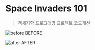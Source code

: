 # Space Invaders 101

>객체지향 프로그래밍 프로젝트 코드개선

 
![before](https://user-images.githubusercontent.com/26926312/33845088-9fef769c-dee5-11e7-8036-fc366ec7c582.png)
BEFORE
 
![after](https://user-images.githubusercontent.com/26926312/33845093-a211187c-dee5-11e7-8260-cb4eca5fd147.png)
AFTER


